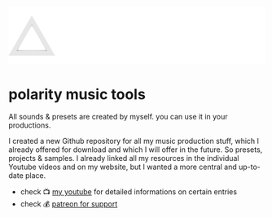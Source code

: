 ![Header](cover.png)
# polarity music tools

All sounds & presets are created by myself. you can use it in your productions.

I created a new Github repository for all my music production stuff, which I already offered for download and which I will offer in the future. So presets, projects & samples. I already linked all my resources in the individual Youtube videos and on my website, but I wanted a more central and up-to-date place.

* check 📺 [my youtube](https://www.youtube.com/polaritymusic) for detailed informations on certain entries
* check 💰 [patreon for support](https://www.patreon.com/polarity_music)
